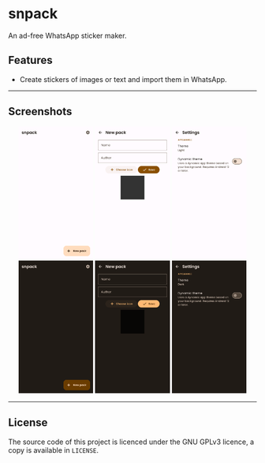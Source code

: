 # snpack

An ad-free WhatsApp sticker maker.

## Features

- Create stickers of images or text and import them in WhatsApp.

---

## Screenshots

<p align="center">
  <img src="./fastlane/metadata/android/en-US/images/phoneScreenshots/1-light_static_home.png" width="30%" alt="Screenshot" />
  <img src="./fastlane/metadata/android/en-US/images/phoneScreenshots/2-light_static_new_pack.png" width="30%" alt="Screenshot" />
  <img src="./fastlane/metadata/android/en-US/images/phoneScreenshots/3-light_static_settings.png" width="30%" alt="Screenshot" />

  <img src="./fastlane/metadata/android/en-US/images/phoneScreenshots/7-dark_static_home.png" width="30%" alt="Screenshot" />
  <img src="./fastlane/metadata/android/en-US/images/phoneScreenshots/8-dark_static_new_pack.png" width="30%" alt="Screenshot" />
  <img src="./fastlane/metadata/android/en-US/images/phoneScreenshots/9-dark_static_settings.png" width="30%" alt="Screenshot" />
</p>

---

## License

The source code of this project is licenced under the GNU GPLv3 licence, a copy is available
in `LICENSE`.
